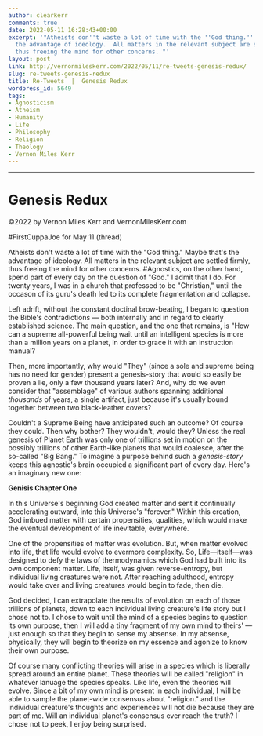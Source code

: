 ```yaml
---
author: clearkerr
comments: true
date: 2022-05-11 16:28:43+00:00
excerpt: '"Atheists don''t waste a lot of time with the ''God thing.''  Maybe that''s
  the advantage of ideology.  All matters in the relevant subject are settled firmly,
  thus freeing the mind for other concerns. "'
layout: post
link: http://vernonmileskerr.com/2022/05/11/re-tweets-genesis-redux/
slug: re-tweets-genesis-redux
title: Re-Tweets  |  Genesis Redux
wordpress_id: 5649
tags:
- Agnosticism
- Atheism
- Humanity
- Life
- Philosophy
- Religion
- Theology
- Vernon Miles Kerr
---
```


* * *




# Genesis Redux









©2022 by Vernon Miles Kerr  and VernonMilesKerr.com







#FirstCuppaJoe for May 11 (thread)







Atheists don't waste a lot of time with the "God thing."  Maybe that's the advantage of ideology.  All matters in the relevant subject are settled firmly, thus freeing the mind for other concerns.  #Agnostics, on the other hand, spend part of every day on the question of "God."  I admit that I do.  For twenty years, I was in a church that professed to be "Christian,"  until the occason of its guru's death led to its complete fragmentation and collapse.  







Left adrift, without the constant doctinal brow-beating, I began to question the Bible's contradictions — both internally and in regard to clearly established science.  The main question, and the one that remains, is "How can a supreme all-powerful  being wait until an intelligent species is more than a million years on a planet, in order to grace it with an instruction manual? 







Then, more importantly, why would "They" (since a sole and supreme being has no need for gender) present a genesis-story that would so easily be proven a lie, only a few thousand years later?  And, why do we even consider that "assemblage" of various authors spanning additional _thousands_ of years, a single artifact, just because it's usually bound together between two black-leather covers?







Couldn't a Supreme Being have anticipated such an outcome? Of course they could. Then why bother?  They wouldn't, would they?  Unless the real genesis of Planet Earth was only one of trillions set in motion on the possibly trillions of other Earth-like planets that would coalesce, after the so-called "Big Bang."   To imagine a purpose behind such a _genesis-story_ keeps this agnostic's brain occupied a significant part of every day.  Here's an imaginary new one:







**Genisis Chapter One**







In this Universe's beginning God created matter and sent it continually accelerating outward, into this Universe's "forever." Within this creation, God imbued matter with certain propensities, qualities, which would make the eventual development of life inevitable, everywhere. 







One of the propensities of matter was evolution. But, when matter evolved into life, that life would evolve to evermore complexity.  So, Life—itself—was designed to defy the laws of thermodynamics which God had built into its own component matter. Life, itself, was given reverse-entropy, but individual living creatures were not. After reaching adulthood, entropy would take over and living creatures would begin to fade, then die. 







God decided, I can  extrapolate the results of evolution on each of those trillions of planets, down to each individual living creature's life story but I chose not to. I chose to wait until the mind of a species begins to question its own purpose, then I will add a tiny fragment of my own mind to theirs' — just enough so that they begin to sense my absense.  In my absense, physically, they will begin to theorize on my essence and agonize to know their own purpose.  







Of course many conflicting theories will arise in a species which is liberally spread around an entire planet.  These theories will be called "religion" in whatever lanuage the species speaks.  Like life, even the theories will evolve. Since a bit of my own mind is present in each individual, I will be able to sample the planet-wide consensus about "religion." and the individual creature's  thoughts and experiences will not die because they are part of me.  Will an individual planet's consensus ever reach the truth?  I chose not to peek, I enjoy being surprised.   









